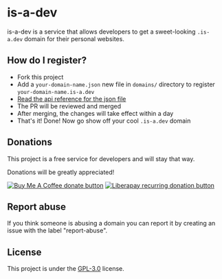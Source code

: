 # is-a-dev
is-a-dev is a service that allows developers to get a sweet-looking `.is-a.dev` domain for their personal websites.


## How do I register?
* Fork this project
* Add a `your-domain-name.json` new file in `domains/` directory to register `your-domain-name.is-a.dev`
* [Read the api reference for the json file](./API.md)
* The PR will be reviewed and merged
* After merging, the changes will take effect within a day
* That's it! Done! Now go show off your cool `.is-a.dev` domain


## Donations
This project is a free service for developers and will stay that way.

Donations will be greatly appreciated!

<a href="https://www.buymeacoffee.com/phenax" target="_blank"><img src="https://img.shields.io/badge/buy%20me%20a%20coffee-donate-blue.svg?style=flat-square" alt="Buy Me A Coffee donate button" /></a>
<a href="https://liberapay.com/phenax" target="_blank"><img src="https://img.shields.io/badge/liberapay-donate-yellow.svg?style=flat-square" alt="Liberapay recurring donation button" /></a>


## Report abuse
If you think someone is abusing a domain you can report it by creating an issue with the label "report-abuse".


## License
This project is under the [GPL-3.0](./LICENSE) license.
